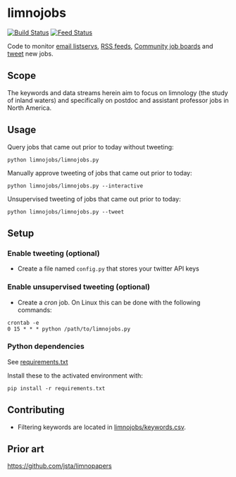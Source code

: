 # limnojobs

[![Build Status](https://api.travis-ci.org/jsta/limnojobs.png)](https://travis-ci.org/jsta/limnojobs) [![Feed Status](https://img.shields.io/badge/feed%20status-good-green.svg)](https://jsta.github.io/limnojobs)

Code to monitor [email listservs](limnojobs/listservs.csv), [RSS feeds](limnojobs/rss.csv), [Community job boards](limnojobs/boards.csv) and [tweet](https://twitter.com/limno_jobs) new jobs.

## Scope

The keywords and data streams herein aim to focus on limnology (the study of inland waters) and specifically on postdoc and assistant professor jobs in North America. 

## Usage

Query jobs that came out prior to today without tweeting:

`python limnojobs/limnojobs.py`

Manually approve tweeting of jobs that came out prior to today:

`python limnojobs/limnojobs.py --interactive`

Unsupervised tweeting of jobs that came out prior to today:

`python limnojobs/limnojobs.py --tweet`

## Setup

### Enable tweeting (optional)

* Create a file named `config.py` that stores your twitter API keys

### Enable unsupervised tweeting (optional)

* Create a _cron_ job. On Linux this can be done with the following commands:

```
crontab -e 
0 15 * * * python /path/to/limnojobs.py
```

### Python dependencies

See [requirements.txt](requirements.txt)

Install these to the activated environment with:

`pip install -r requirements.txt`

## Contributing

* Filtering keywords are located in [limnojobs/keywords.csv](limnojobs/keywords.csv).

## Prior art

https://github.com/jsta/limnopapers
